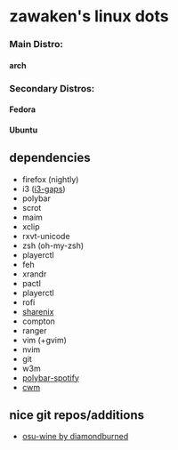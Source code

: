 # zawaken's linux dots

### Main Distro:
#### arch

### Secondary Distros:
#### Fedora
#### Ubuntu

## dependencies

* firefox (nightly)
* i3 ([i3-gaps](https://github.com/Airblader/i3))
* polybar
* scrot
* maim
* xclip
* rxvt-unicode
* zsh (oh-my-zsh)
* playerctl
* feh
* xrandr
* pactl
* playerctl
* rofi
* [sharenix](https://github.com/Francesco149/sharenix)
* compton
* ranger
* vim (+gvim)
* nvim
* git
* w3m
* [polybar-spotify](https://github.com/Jvanrhijn/polybar-spotify)
* [cwm](https://github.com/weabot/cwm)

## nice git repos/additions

* [osu-wine by diamondburned](https://gitlab.com/osu-wine/osu-wine)
